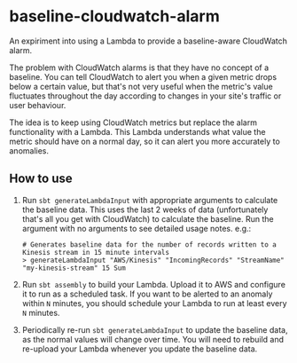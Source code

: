 # baseline-cloudwatch-alarm

An expiriment into using a Lambda to provide a baseline-aware CloudWatch alarm.

The problem with CloudWatch alarms is that they have no concept of a baseline. You can tell CloudWatch to alert you when a given metric drops below a certain value, but that's not very useful when the metric's value fluctuates throughout the day according to changes in your site's traffic or user behaviour.

The idea is to keep using CloudWatch metrics but replace the alarm functionality with a Lambda. This Lambda understands what value the metric should have on a normal day, so it can alert you more accurately to anomalies.

## How to use

1. Run `sbt generateLambdaInput` with appropriate arguments to calculate the baseline data. This uses the last 2 weeks of data (unfortunately that's all you get with CloudWatch) to calculate the baseline. Run the argument with no arguments to see detailed usage notes. e.g.:

    ```
    # Generates baseline data for the number of records written to a Kinesis stream in 15 minute intervals
    > generateLambdaInput "AWS/Kinesis" "IncomingRecords" "StreamName" "my-kinesis-stream" 15 Sum
    ```

2. Run `sbt assembly` to build your Lambda. Upload it to AWS and configure it to run as a scheduled task. If you want to be alerted to an anomaly within `N` minutes, you should schedule your Lambda to run at least every `N` minutes.

3. Periodically re-run `sbt generateLambdaInput` to update the baseline data, as the normal values will change over time. You will need to rebuild and re-upload your Lambda whenever you update the baseline data.
